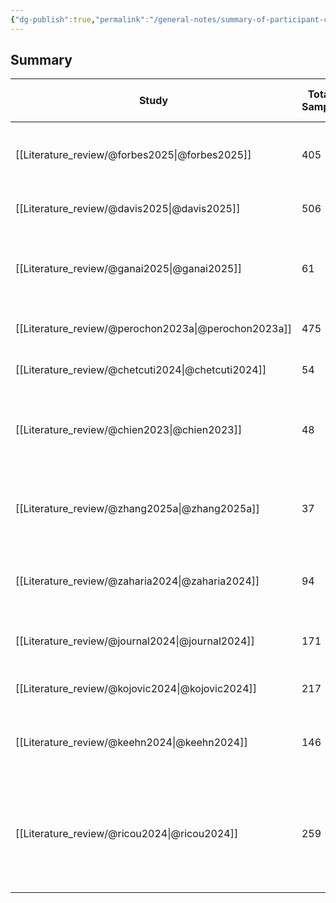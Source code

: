 ```yaml
---
{"dg-publish":true,"permalink":"/general-notes/summary-of-participant-characteristics/"}
---
```




## Summary

| Study             | Total Sample | Autism Group                               | Typically Developing Group | Age Range                                        | Gender Distribution                                   | Clinical Assessments                | Exclusion Criteria                                             |
| ----------------- | ------------ | ------------------------------------------ | -------------------------- | ------------------------------------------------ | ----------------------------------------------------- | ----------------------------------- | -------------------------------------------------------------- |
| [[Literature_review/@forbes2025\|@forbes2025]]    | 405          | 66 ASD, 146 ASD+ADHD, 64 ADHD              | 129                     | 4–18 years (Mean: 9.64 ± 3.20)                   | N/A                                                   | ADOS-2, CPRS, SRS-2, WISC-V, VABS-3 | ADHD medication stopped 48-72 hours before testing             |
| [[Literature_review/@davis2025\|@davis2025]]     | 506          | 45 ASD, 30 ASD+ADHD, 70 ADHD               | 361                     | 16–38 months                                     | 51.8% female, 48.2% male                              | N/A                                 | Illness, distress preventing participation                     |       
| [[Literature_review/@ganai2025\|@ganai2025]]     | 61           | 32 ASD                                     | 29                       | Mean ASD: 5.97, Mean TD: 4.86                    | N/A                                                   | ISAA, VABS-3                        | Neurological/genetic conditions, preterm birth, medication use |
| [[Literature_review/@perochon2023a\|@perochon2023a]] | 475          | 49 ASD                                     | 328                    | 17–36 months                                     | 269 boys, 206 girls                                   | N/A                                 | Illness/distress preventing participation                      |
| [[Literature_review/@chetcuti2024\|@chetcuti2024]]  | 54           | Infants referred for ASD signs             | N/A                        | 9–14 months                                      | N/A                                                   | AOSI, MSEL, VABS-II, IBQ-R          | N/A                                                            |
| [[Literature_review/@chien2023\|@chien2023]]     | 48           | 18 ASD                                     | 30                      | 4–13 years                                       | 10 males, 8 females (ASD); 19 males, 11 females (TD)  | DSM-5, ICD-10                       | Major neuropsychiatric disorders                               |
| [[Literature_review/@zhang2025a\|@zhang2025a]]    | 37           | 23 ASD                                     | 14                      | Mean ASD: 6.05, Mean TD: 6.96                    | 4 girls (ASD), 3 girls (TD)                           | N/A                                 | N/A                                                            |
| [[Literature_review/@zaharia2024\|@zaharia2024]]   | 94           | 63 ASD (23 High Severity, 40 Low-Moderate) | 31                      | 20–83 months                                     | 73 males, 21 females                                  | ADOS-2                              | Poor eye-tracking data (<50% fixation time)                    |
| [[Literature_review/@journal2024\|@journal2024]]   | 171          | 103 ASD                                    | 68                      | 18–60 months                                     | 18 females (ASD), 28 females (TD)                     | ESCS                                | Severe cognitive impairment                                    |
| [[Literature_review/@kojovic2024\|@kojovic2024]]   | 217          | 166 ASD                                    | 51                       | 1.7–6.9 years                                    | Only males                                            | ADOS-2                              | Severe cognitive impairment                                    |
| [[Literature_review/@keehn2024\|@keehn2024]]     | 146          | 102 ASD                                    | 44                       | 14–48 months (Mean: 2.6 ± 0.6)                   | 71% male, 29% female                                  | ADOS-2                              | Severe cognitive impairment, incomplete eye-tracking data      |
| [[Literature_review/@ricou2024\|@ricou2024]]     | 259          | 109 ASD                                    | 150                      | 3–34 years (ASD: 13.03 ± 7.90, TD: 13.05 ± 7.39) | 93 males, 16 females (ASD); 84 males, 66 females (TD) | CARS, DQ                            | Neurological disorders, vision impairments                     |
